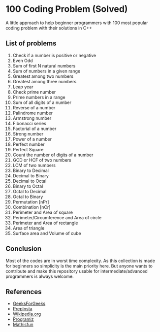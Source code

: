 # 100 Coding Problem (Solved)

A little approach to help beginner programmers with 100 most popular coding problem with their solutions in C++

## List of problems
1. Check if a number is positive or negative
2. Even Odd
3. Sum of first N natural numbers
4. Sum of numbers in a given range
5. Greatest among two numbers 
6. Greatest among three numbers
7. Leap year
8. Check prime number
9. Prime numbers in a range
10. Sum of all digits of a number
11. Reverse of a number
12. Palindrome number
13. Armstrong number
14. Fibonacci series
15. Factorial of a number
16. Strong number
17. Power of a number
18. Perfect number
19. Perfect Square
20. Count the number of digits of a number
21. GCD or HCF of two numbers
22. LCM of two numbers
23. Binary to Decimal
24. Decimal to Binary
25. Decimal to Octal
26. Binary to Octal
27. Octal to Decimal
28. Octal to Binary
29. Permutation [nPr]
30. Combination [nCr]
31. Perimeter and Area of square
32. Perimeter/Circumference and Area of circle
33. Perimeter and Area of rectangle
34. Area of triangle
35. Surface area and Volume of cube

## Conclusion

Most of the codes are in worst time complexity. As this collection is made for beginners so simplicity is the main priority here. But anyone wants to contribute and make this repository usable for intermediate/advanced programmers is always welcome.


## References
* [GeeksForGeeks](https://www.geeksforgeeks.org/)
* [PrepInsta](https://prepinsta.com/top-100-codes/)
* [Wikipedia.org](https://www.wikipedia.org/)
* [Programiz](https://www.programiz.com/)
* [Mathisfun](https://www.mathsisfun.com/)
